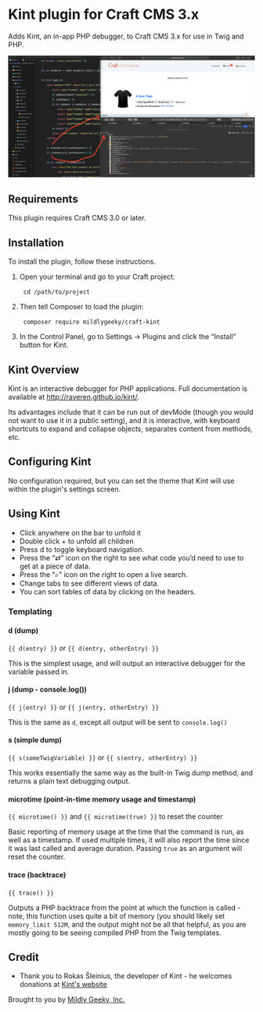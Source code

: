 # Kint plugin for Craft CMS 3.x

Adds Kint, an in-app PHP debugger, to Craft CMS 3.x for use in Twig and PHP.

![Screenshot](resources/screenshots/screenshot.png)

## Requirements

This plugin requires Craft CMS 3.0 or later.

## Installation

To install the plugin, follow these instructions.

1. Open your terminal and go to your Craft project:

        cd /path/to/project

2. Then tell Composer to load the plugin:

        composer require mildlygeeky/craft-kint

3. In the Control Panel, go to Settings → Plugins and click the “Install” button for Kint.

## Kint Overview

Kint is an interactive debugger for PHP applications. Full documentation is available at http://raveren.github.io/kint/.

Its advantages include that it can be run out of devMode (though you would not want to use it in a public setting), and
it is interactive, with keyboard shortcuts to expand and collapse objects, separates content from methods, etc.

## Configuring Kint

No configuration required, but you can set the theme that Kint will use within the plugin's settings screen.

## Using Kint

- Click anywhere on the bar to unfold it
- Double click + to unfold all children
- Press d to toggle keyboard navigation.
- Press the “⇄” icon on the right to see what code you’d need to use to get at a piece of data.
- Press the “⌕” icon on the right to open a live search.
- Change tabs to see different views of data.
- You can sort tables of data by clicking on the headers.

### Templating

#### d (dump)

`{{ d(entry) }}` or `{{ d(entry, otherEntry) }}`

This is the simplest usage, and will output an interactive debugger for the variable passed in.

#### j (dump - console.log())

`{{ j(entry) }}` or `{{ j(entry, otherEntry) }}`

This is the same as `d`, except all output will be sent to `console.log()`

#### s (simple dump)

`{{ s(someTwigVariable) }}` or `{{ s(entry, otherEntry) }}`

This works essentially the same way as the built-in Twig dump method, and returns a plain text debugging output.

#### microtime (point-in-time memory usage and timestamp)

`{{ microtime() }}` and `{{ microtime(true) }}` to reset the counter

Basic reporting of memory usage at the time that the command is run, as well as a timestamp. If used multiple times,
it will also report the time since it was last called and average duration. Passing `true` as an argument will reset the counter.

#### trace (backtrace)

`{{ trace() }}`

Outputs a PHP backtrace from the point at which the function is called - note, this function uses quite a bit of memory
(you should likely set `memory_limit 512M`, and the output might not be all that helpful, as you are mostly going to be
seeing compiled PHP from the Twig templates.

## Credit

* Thank you to Rokas Šleinius, the developer of Kint - he welcomes donations at [Kint's website](http://raveren.github.io/kint/)

Brought to you by [Mildly Geeky, Inc.](https://mildlygeeky.com)
